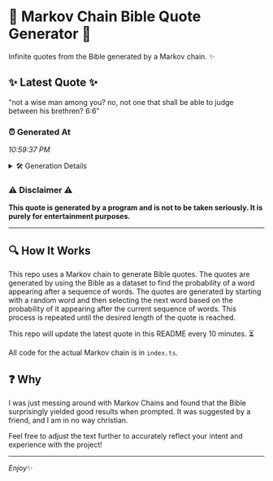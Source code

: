 # 📖 Markov Chain Bible Quote Generator 📖

Infinite quotes from the Bible generated by a Markov chain. ✨

## ✨ Latest Quote ✨
"not a wise man among you? no, not one that shall be able to judge between his brethren? 6:6"

### ⏰ Generated At
*10:59:37 PM*

<details>
    <summary>🛠️ Generation Details</summary>
    <p>
        <strong>🌱 Seed:</strong> not<br>
        <strong>🔄 Iterations:</strong> 18<br>
        <strong>📜 Context History:</strong><br>[ not ]: a<br>[ not, a ]: wise<br>[ not, a, wise ]: man<br>[ not, a, wise, man ]: among<br>[ not, a, wise, man, among ]: you?<br>[ not, a, wise, man, among, you? ]: no,<br>[ a, wise, man, among, you?, no, ]: not<br>[ wise, man, among, you?, no,, not ]: one<br>[ man, among, you?, no,, not, one ]: that<br>[ among, you?, no,, not, one, that ]: shall<br>[ you?, no,, not, one, that, shall ]: be<br>[ no,, not, one, that, shall, be ]: able<br>[ not, one, that, shall, be, able ]: to<br>[ one, that, shall, be, able, to ]: judge<br>[ that, shall, be, able, to, judge ]: between<br>[ shall, be, able, to, judge, between ]: his<br>[ be, able, to, judge, between, his ]: brethren?<br>[ able, to, judge, between, his, brethren? ]: 6:6<br>
    </p>
</details>

### ⚠️ Disclaimer ⚠️
**This quote is generated by a program and is not to be taken seriously. It is purely for entertainment purposes.**

---

## 🔍 How It Works

This repo uses a Markov chain to generate Bible quotes. The quotes are generated by using the Bible as a dataset to find the probability of a word appearing after a sequence of words. The quotes are generated by starting with a random word and then selecting the next word based on the probability of it appearing after the current sequence of words. This process is repeated until the desired length of the quote is reached.

This repo will update the latest quote in this README every 10 minutes. ⏳

All code for the actual Markov chain is in `index.ts`.

## ❓ Why

I was just messing around with Markov Chains and found that the Bible surprisingly yielded good results when prompted. 
It was suggested by a friend, and I am in no way christian.

Feel free to adjust the text further to accurately reflect your intent and experience with the project!

---

*Enjoy*✨
